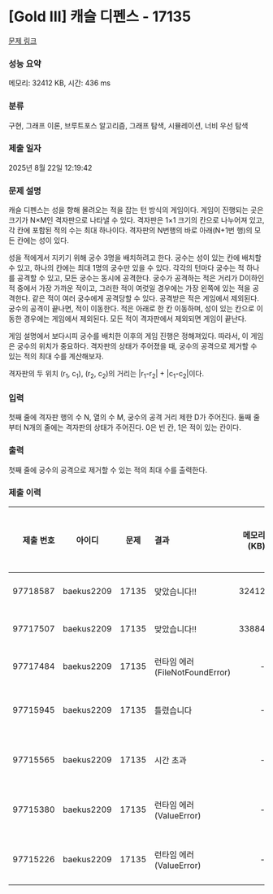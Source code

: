 # [Gold III] 캐슬 디펜스 - 17135 

[문제 링크](https://www.acmicpc.net/problem/17135) 

### 성능 요약

메모리: 32412 KB, 시간: 436 ms

### 분류

구현, 그래프 이론, 브루트포스 알고리즘, 그래프 탐색, 시뮬레이션, 너비 우선 탐색

### 제출 일자

2025년 8월 22일 12:19:42

### 문제 설명

<p>캐슬 디펜스는 성을 향해 몰려오는 적을 잡는 턴 방식의 게임이다. 게임이 진행되는 곳은 크기가 N×M인 격자판으로 나타낼 수 있다. 격자판은 1×1 크기의 칸으로 나누어져 있고, 각 칸에 포함된 적의 수는 최대 하나이다. 격자판의 N번행의 바로 아래(N+1번 행)의 모든 칸에는 성이 있다.</p>

<p>성을 적에게서 지키기 위해 궁수 3명을 배치하려고 한다. 궁수는 성이 있는 칸에 배치할 수 있고, 하나의 칸에는 최대 1명의 궁수만 있을 수 있다. 각각의 턴마다 궁수는 적 하나를 공격할 수 있고, 모든 궁수는 동시에 공격한다. 궁수가 공격하는 적은 거리가 D이하인 적 중에서 가장 가까운 적이고, 그러한 적이 여럿일 경우에는 가장 왼쪽에 있는 적을 공격한다. 같은 적이 여러 궁수에게 공격당할 수 있다. 공격받은 적은 게임에서 제외된다. 궁수의 공격이 끝나면, 적이 이동한다. 적은 아래로 한 칸 이동하며, 성이 있는 칸으로 이동한 경우에는 게임에서 제외된다. 모든 적이 격자판에서 제외되면 게임이 끝난다. </p>

<p>게임 설명에서 보다시피 궁수를 배치한 이후의 게임 진행은 정해져있다. 따라서, 이 게임은 궁수의 위치가 중요하다. 격자판의 상태가 주어졌을 때, 궁수의 공격으로 제거할 수 있는 적의 최대 수를 계산해보자.</p>

<p>격자판의 두 위치 (r<sub>1</sub>, c<sub>1</sub>), (r<sub>2</sub>, c<sub>2</sub>)의 거리는 |r<sub>1</sub>-r<sub>2</sub>| + |c<sub>1</sub>-c<sub>2</sub>|이다.</p>

### 입력 

 <p>첫째 줄에 격자판 행의 수 N, 열의 수 M, 궁수의 공격 거리 제한 D가 주어진다. 둘째 줄부터 N개의 줄에는 격자판의 상태가 주어진다. 0은 빈 칸, 1은 적이 있는 칸이다.</p>

### 출력 

 <p>첫째 줄에 궁수의 공격으로 제거할 수 있는 적의 최대 수를 출력한다.</p>

### 제출 이력

| 제출 번호 | 아이디     | 문제  | 결과                            | 메모리(KB) | 시간(ms) | 언어            | 코드 길이 | 제출한 시간 |
|---------:|:----------:|:-----:|:--------------------------------|-----------:|---------:|:----------------|----------:|:-----------:|
| 97718587 | baekus2209 | 17135 | 맞았습니다!!                    |     32412  |     436  | Python 3 / 수정 |     2406  |   1분 전    |
| 97717507 | baekus2209 | 17135 | 맞았습니다!!                    |     33884  |    1068  | Python 3 / 수정 |     2735  |  48분 전    |
| 97717484 | baekus2209 | 17135 | 런타임 에러 (FileNotFoundError) |       -    |     -    | Python 3 / 수정 |     2733  |  48분 전    |
| 97715945 | baekus2209 | 17135 | 틀렸습니다                       |       -    |     -    | Python 3 / 수정 |     2497  |  1시간 전   |
| 97715565 | baekus2209 | 17135 | 시간 초과                        |       -    |     -    | Python 3 / 수정 |     2497  |  1시간 전   |
| 97715380 | baekus2209 | 17135 | 런타임 에러 (ValueError)        |       -    |     -    | Python 3 / 수정 |     2491  |  2시간 전   |
| 97715226 | baekus2209 | 17135 | 런타임 에러 (ValueError)        |       -    |     -    | Python 3 / 수정 |     2735  |  2시간 전   |
